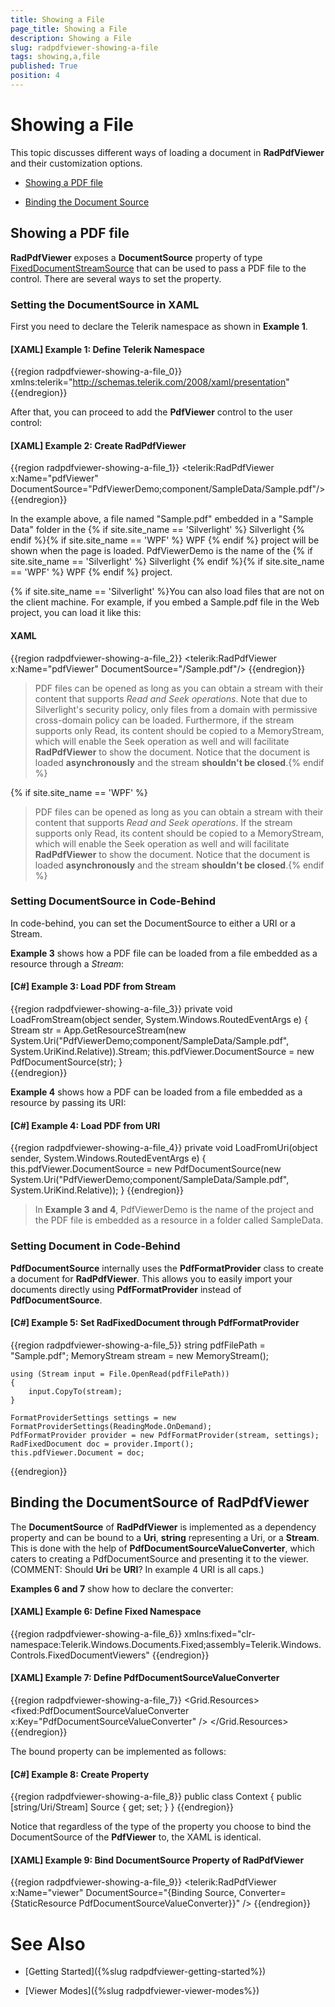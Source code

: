 ```yaml
---
title: Showing a File
page_title: Showing a File
description: Showing a File
slug: radpdfviewer-showing-a-file
tags: showing,a,file
published: True
position: 4
---
```


# Showing a File



This topic discusses different ways of loading a document in __RadPdfViewer__ and their customization options.
      

* [Showing a PDF file](#showing-a-pdf-file)

* [Binding the Document Source](#binding-the-documentsource-of-radpdfviewer)

## Showing a PDF file

__RadPdfViewer__ exposes a __DocumentSource__ property of type [FixedDocumentStreamSource](http://docs.telerik.com/devtools/wpf/api/html/T_Telerik_Windows_Documents_Fixed_FixedDocumentStreamSource.htm) that can be used to pass a PDF file to the control. There are several ways to set the property.

###  Setting the DocumentSource in XAML

First you need to declare the Telerik namespace as shown in __Example 1__.

#### __[XAML] Example 1: Define Telerik Namespace__

{{region radpdfviewer-showing-a-file_0}}
	    xmlns:telerik="http://schemas.telerik.com/2008/xaml/presentation"
{{endregion}}



After that, you can proceed to add the **PdfViewer** control to the user control:

#### __[XAML] Example 2: Create RadPdfViewer__

{{region radpdfviewer-showing-a-file_1}}
	<Grid>
	    <telerik:RadPdfViewer x:Name="pdfViewer" DocumentSource="PdfViewerDemo;component/SampleData/Sample.pdf"/>
	</Grid>
{{endregion}}


In the example above, a file named "Sample.pdf" embedded in a "Sample Data" folder in the {% if site.site_name == 'Silverlight' %} Silverlight {% endif %}{% if site.site_name == 'WPF' %} WPF {% endif %} project will be shown when the page is loaded. PdfViewerDemo is the name of the {% if site.site_name == 'Silverlight' %} Silverlight {% endif %}{% if site.site_name == 'WPF' %} WPF {% endif %} project. 


{% if site.site_name == 'Silverlight' %}You can also load files that are not on the client machine. For example, if you embed a Sample.pdf file in the Web project, you can load it like this: 

#### __XAML__

{{region radpdfviewer-showing-a-file_2}}
	<telerik:RadPdfViewer x:Name="pdfViewer" DocumentSource="/Sample.pdf"/>
{{endregion}}


>PDF files can be opened as long as you can obtain a stream with their content that supports *Read and Seek operations*. Note that due to Silverlight's security policy, only files from a domain with permissive cross-domain policy can be loaded. Furthermore, if the stream supports only Read, its content should be copied to a MemoryStream, which will enable the Seek operation as well and will facilitate **RadPdfViewer** to show the document. Notice that the document is loaded **asynchronously** and the stream **shouldn't be closed**.{% endif %}


{% if site.site_name == 'WPF' %}
>PDF files can be opened as long as you can obtain a stream with their content that supports *Read and Seek operations*. If the stream supports only Read, its content should be copied to a MemoryStream, which will enable the Seek operation as well and will facilitate **RadPdfViewer** to show the document. Notice that the document is loaded **asynchronously** and the stream **shouldn't be closed**.{% endif %}


### Setting DocumentSource in Code-Behind

In code-behind, you can set the DocumentSource to either a URI or a Stream.

__Example 3__ shows how a PDF file can be loaded from a file embedded as a resource through a _Stream_:

#### __[C#] Example 3: Load PDF from Stream__

{{region radpdfviewer-showing-a-file_3}}
	private void LoadFromStream(object sender, System.Windows.RoutedEventArgs e)
	{
	    Stream str = App.GetResourceStream(new System.Uri("PdfViewerDemo;component/SampleData/Sample.pdf", System.UriKind.Relative)).Stream;
	    this.pdfViewer.DocumentSource = new PdfDocumentSource(str);
	}        
{{endregion}}



__Example 4__ shows how a PDF can be loaded from a file embedded as a resource by passing its URI:

#### __[C#] Example 4: Load PDF from URI__

{{region radpdfviewer-showing-a-file_4}}
	private void LoadFromUri(object sender, System.Windows.RoutedEventArgs e)
	{
	    this.pdfViewer.DocumentSource = new PdfDocumentSource(new System.Uri("PdfViewerDemo;component/SampleData/Sample.pdf", System.UriKind.Relative)); 
	}
{{endregion}}



>In __Example 3 and 4__, PdfViewerDemo is the name of the project and the PDF file is embedded as a resource in a folder called SampleData.


### Setting Document in Code-Behind

__PdfDocumentSource__ internally uses the __PdfFormatProvider__ class to create a document for __RadPdfViewer__. This allows you to easily import your documents directly using __PdfFormatProvider__ instead of __PdfDocumentSource__.
              

#### __[C#] Example 5: Set RadFixedDocument through PdfFormatProvider__

{{region radpdfviewer-showing-a-file_5}}
	string pdfFilePath = "Sample.pdf";
	MemoryStream stream = new MemoryStream();
	
	using (Stream input = File.OpenRead(pdfFilePath))
	{
	    input.CopyTo(stream);
	}
	
	FormatProviderSettings settings = new FormatProviderSettings(ReadingMode.OnDemand);
	PdfFormatProvider provider = new PdfFormatProvider(stream, settings);
	RadFixedDocument doc = provider.Import();
	this.pdfViewer.Document = doc;
{{endregion}}
              

## Binding the DocumentSource of RadPdfViewer

The __DocumentSource__ of __RadPdfViewer__ is implemented as a dependency property and can be bound to a __Uri__, __string__ representing a Uri, or a __Stream__. This is done with the help of __PdfDocumentSourceValueConverter__, which caters to creating a PdfDocumentSource and presenting it to the viewer. (COMMENT: Should __Uri__ be __URI__? In example 4 URI is all caps.)
        

__Examples 6 and 7__ show how to declare the converter:

#### __[XAML] Example 6: Define Fixed Namespace__

{{region radpdfviewer-showing-a-file_6}}
	xmlns:fixed="clr-namespace:Telerik.Windows.Documents.Fixed;assembly=Telerik.Windows.Controls.FixedDocumentViewers"
{{endregion}}



#### __[XAML] Example 7: Define PdfDocumentSourceValueConverter__

{{region radpdfviewer-showing-a-file_7}}
	<Grid.Resources>
	    <fixed:PdfDocumentSourceValueConverter x:Key="PdfDocumentSourceValueConverter" />
	</Grid.Resources>
{{endregion}}



The bound property can be implemented as follows:


#### __[C#] Example 8: Create Property__

{{region radpdfviewer-showing-a-file_8}}
	public class Context
	{
	    public [string/Uri/Stream] Source { get; set; }
	}
{{endregion}}

Notice that regardless of the type of the property you choose to bind the DocumentSource of the **PdfViewer** to, the XAML is identical.

#### __[XAML] Example 9: Bind DocumentSource Property of RadPdfViewer__

{{region radpdfviewer-showing-a-file_9}}
	<telerik:RadPdfViewer x:Name="viewer" DocumentSource="{Binding Source, Converter={StaticResource PdfDocumentSourceValueConverter}}" />
{{endregion}}


# See Also

* [Getting Started]({%slug radpdfviewer-getting-started%})

* [Viewer Modes]({%slug radpdfviewer-viewer-modes%})
